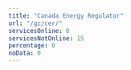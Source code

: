 ```yaml
---
title: "Canada Energy Regulator"
url: "/gc/cer/"
servicesOnline: 0
servicesNotOnline: 15
percentage: 0
noData: 0
---
```

